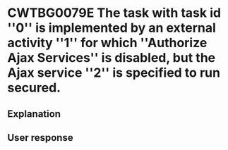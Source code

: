 # CWTBG0079E The task with task id ''0'' is implemented by an external activity ''1'' for which ''Authorize Ajax Services'' is disabled, but the Ajax service ''2'' is specified to run secured.

## Explanation

## User response